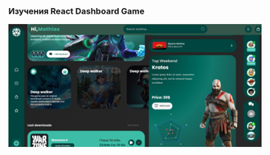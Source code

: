 ### Изучения React Dashboard Game
![Alt-текст](https://github.com/islamhadjime/React-Dashborad/blob/main/src/assets/screenGitHub/React-Game_Dashboard.png  "React-Dashboard")




                
